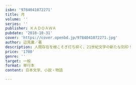 ```yaml
---
isbn: '9784041072271'
title: 月
volume: ''
series: ''
publisher: ＫＡＤＯＡＷＡ
pubdate: '2018-10-31'
cover: 'https://cover.openbd.jp/9784041072271.jpg'
author: 辺見庸／著
description: 人間存在を根こそぎ打ち砕く、21世紀文学の新たな刻印！
price: '1700'
genre: ''
target: 一般
format: 単行本
content: 日本文学、小説・物語

---
```

